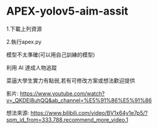 # APEX-yolov5-aim-assit
1.下載上列資源

2.執行apex.py

模型不太準確(可以用自己訓練的模型)

利用 AI 達成人物追蹤

菜逼大學生實力有點弱,若有可修改方案或想法歡迎提供

影片: https://www.youtube.com/watch?v=_QKDEI8uhQQ&ab_channel=%E5%91%86%E5%91%86

想法來源: https://www.bilibili.com/video/BV1x64y1e7p5/?spm_id_from=333.788.recommend_more_video.1
